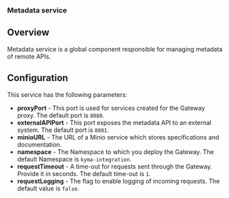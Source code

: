 ### Metadata service

## Overview
Metadata service is a global component responsible for managing metadata of remote APIs.

## Configuration
This service has the following parameters:

- **proxyPort** - This port is used for services created for the Gateway proxy. The default port is `8080`.
- **externalAPIPort** - This port exposes the metadata API to an external system. The default port is `8081`.
- **minioURL** - The URL of a Minio service which stores specifications and documentation.
- **namespace** - The Namespace to which you deploy the Gateway. The default Namespace is `kyma-integration`.
- **requestTimeout** - A time-out for requests sent through the Gateway. Provide it in seconds. The default time-out is `1`.
- **requestLogging** - The flag to enable logging of incoming requests. The default value is `false`.